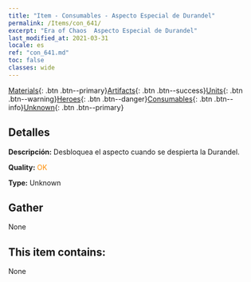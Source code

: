 ```yaml
---
title: "Item - Consumables - Aspecto Especial de Durandel"
permalink: /Items/con_641/
excerpt: "Era of Chaos  Aspecto Especial de Durandel"
last_modified_at: 2021-03-31
locale: es
ref: "con_641.md"
toc: false
classes: wide
---
```

 [Materials](/es/Items/){: .btn .btn--primary}[Artifacts](/es/Items/Artifacts/){: .btn .btn--success}[Units](/es/Items/Units/){: .btn .btn--warning}[Heroes](/es/Items/Heroes/){: .btn .btn--danger}[Consumables](/es/Items/Consumables/){: .btn .btn--info}[Unknown](/es/Items/Unknown/){: .btn .btn--primary}

## Detalles
 **Descripción:** Desbloquea el aspecto cuando se despierta la Durandel.

 **Quality:** <span style="color: #FF8C00">OK</span>

 **Type:** Unknown

## Gather

  None

## This item contains:

  None

